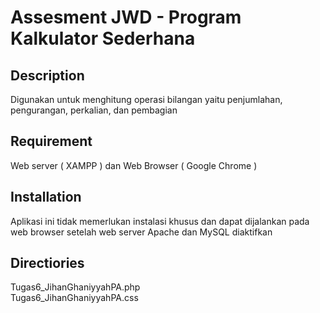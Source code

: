 # Assesment JWD - Program Kalkulator Sederhana

## Description

Digunakan untuk menghitung operasi bilangan yaitu penjumlahan, pengurangan, perkalian, dan pembagian

## Requirement

Web server ( XAMPP ) dan Web Browser ( Google Chrome )

## Installation

Aplikasi ini tidak memerlukan instalasi khusus dan dapat dijalankan pada web browser setelah web server Apache dan MySQL diaktifkan

## Directiories

Tugas6_JihanGhaniyyahPA.php <br />
Tugas6_JihanGhaniyyahPA.css